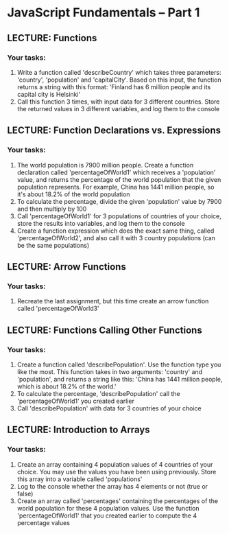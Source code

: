 # JavaScript Fundamentals – Part 1

## LECTURE: Functions

### Your tasks:

1. Write a function called 'describeCountry' which takes three parameters:
   'country', 'population' and 'capitalCity'. Based on this input, the
   function returns a string with this format: 'Finland has 6 million people and its
   capital city is Helsinki'
2. Call this function 3 times, with input data for 3 different countries. Store the
   returned values in 3 different variables, and log them to the console

## LECTURE: Function Declarations vs. Expressions

### Your tasks:

1. The world population is 7900 million people. Create a function declaration
   called 'percentageOfWorld1' which receives a 'population' value, and
   returns the percentage of the world population that the given population
   represents. For example, China has 1441 million people, so it's about 18.2% of
   the world population
2. To calculate the percentage, divide the given 'population' value by 7900
   and then multiply by 100
3. Call 'percentageOfWorld1' for 3 populations of countries of your choice,
   store the results into variables, and log them to the console
4. Create a function expression which does the exact same thing, called
   'percentageOfWorld2', and also call it with 3 country populations (can be
   the same populations)

## LECTURE: Arrow Functions

### Your tasks:

1. Recreate the last assignment, but this time create an arrow function called
   'percentageOfWorld3'

## LECTURE: Functions Calling Other Functions

### Your tasks:

1. Create a function called 'describePopulation'. Use the function type you
   like the most. This function takes in two arguments: 'country' and
   'population', and returns a string like this: 'China has 1441 million people,
   which is about 18.2% of the world.'
2. To calculate the percentage, 'describePopulation' call the
   'percentageOfWorld1' you created earlier
3. Call 'describePopulation' with data for 3 countries of your choice

## LECTURE: Introduction to Arrays

### Your tasks:

1. Create an array containing 4 population values of 4 countries of your choice.
   You may use the values you have been using previously. Store this array into a
   variable called 'populations'
2. Log to the console whether the array has 4 elements or not (true or false)
3. Create an array called 'percentages' containing the percentages of the
   world population for these 4 population values. Use the function
   'percentageOfWorld1' that you created earlier to compute the 4
   percentage values
